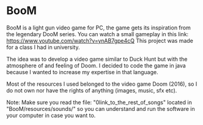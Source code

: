 # BooM
BooM is a light gun video game for PC, the game gets its inspiration from the legendary DooM series.
You can watch a small gameplay in this link: https://www.youtube.com/watch?v=ynAB7gpe4cQ 
This project was made for a class I had in university.

The idea was to develop a video game similar to Duck Hunt but with the atmosphere of and feeling of Doom.
I decided to code the game in java because I wanted to increase my expertise in that language.

Most of the resources I used belonged to the video game Doom (2016), so I do not own nor have the rights
of anything (images, music, sfx etc).

Note: Make sure you read the file: "0link_to_the_rest_of_songs" located in "BooM/resources/sounds/" so
you can understand and run the software in your computer in case you want to.
